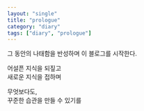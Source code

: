 ```yaml
---
layout: "single"
title: "prologue"
category: "diary"
tags: ["diary", "prologue"]
---
```


그 동안의 나태함을 반성하며 이 블로그를 시작한다.  

어설픈 지식을 되짚고  
새로운 지식을 접하며  

무엇보다도,  
꾸준한 습관을 만들 수 있기를
